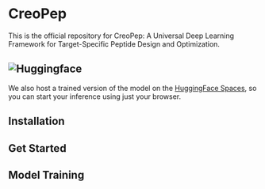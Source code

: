 # CreoPep
This is the official repository for CreoPep: A Universal Deep Learning Framework for Target-Specific Peptide Design and Optimization.

## ![Huggingface](https://img.shields.io/badge/Hugging%20Face-Spaces-brightgreen)
We also host a trained version of the model on the [HuggingFace Spaces](https://huggingface.co/spaces/oucgc1996/Antimicrobial-peptide-generation), so you can start your inference using just your browser.

## Installation

## Get Started

## Model Training

